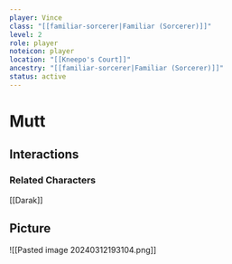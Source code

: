 ```yaml
---
player: Vince
class: "[[familiar-sorcerer|Familiar (Sorcerer)]]"
level: 2
role: player
noteicon: player
location: "[[Kneepo's Court]]"
ancestry: "[[familiar-sorcerer|Familiar (Sorcerer)]]"
status: active
---
```

# Mutt

## Interactions


### Related Characters
[[Darak]]

## Picture
![[Pasted image 20240312193104.png]]
